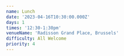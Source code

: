 ```yaml
---
name: Lunch
date: '2023-04-16T10:30:00.000Z'
days: 1
times: '12:30-1:30pm'
venueName: 'Radisson Grand Place, Brussels'
difficulty: All Welcome
priority: 4
---
```







